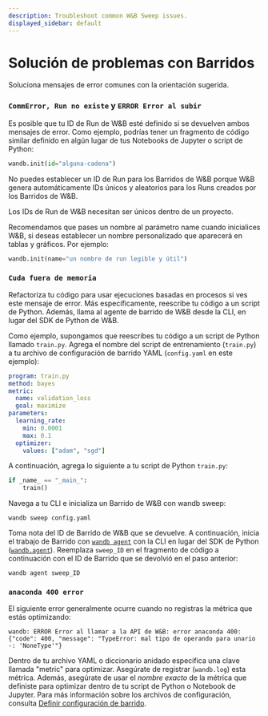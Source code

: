 ```yaml
---
description: Troubleshoot common W&B Sweep issues.
displayed_sidebar: default
---
```


# Solución de problemas con Barridos

<head>
  <title>Solución de problemas con W&B Barridos</title>
</head>

Soluciona mensajes de error comunes con la orientación sugerida.

### `CommError, Run no existe` y `ERROR Error al subir`

Es posible que tu ID de Run de W&B esté definido si se devuelven ambos mensajes de error. Como ejemplo, podrías tener un fragmento de código similar definido en algún lugar de tus Notebooks de Jupyter o script de Python:

```python
wandb.init(id="alguna-cadena")
```

No puedes establecer un ID de Run para los Barridos de W&B porque W&B genera automáticamente IDs únicos y aleatorios para los Runs creados por los Barridos de W&B.

Los IDs de Run de W&B necesitan ser únicos dentro de un proyecto.

Recomendamos que pases un nombre al parámetro name cuando inicialices W&B, si deseas establecer un nombre personalizado que aparecerá en tablas y gráficos. Por ejemplo:

```python
wandb.init(name="un nombre de run legible y útil")
```

### `Cuda fuera de memoria`

Refactoriza tu código para usar ejecuciones basadas en procesos si ves este mensaje de error. Más específicamente, reescribe tu código a un script de Python. Además, llama al agente de barrido de W&B desde la CLI, en lugar del SDK de Python de W&B.

Como ejemplo, supongamos que reescribes tu código a un script de Python llamado `train.py`. Agrega el nombre del script de entrenamiento (`train.py`) a tu archivo de configuración de barrido YAML (`config.yaml` en este ejemplo):

```yaml
program: train.py
method: bayes
metric:
  name: validation_loss
  goal: maximize
parameters:
  learning_rate:
    min: 0.0001
    max: 0.1
  optimizer:
    values: ["adam", "sgd"]
```

A continuación, agrega lo siguiente a tu script de Python `train.py`:

```python
if _name_ == "_main_":
    train()
```

Navega a tu CLI e inicializa un Barrido de W&B con wandb sweep:

```shell
wandb sweep config.yaml
```

Toma nota del ID de Barrido de W&B que se devuelve. A continuación, inicia el trabajo de Barrido con [`wandb agent`](../../ref/cli/wandb-agent.md) con la CLI en lugar del SDK de Python ([`wandb.agent`](../../ref/python/agent.md)). Reemplaza `sweep_ID` en el fragmento de código a continuación con el ID de Barrido que se devolvió en el paso anterior:

```shell
wandb agent sweep_ID
```

### `anaconda 400 error`

El siguiente error generalmente ocurre cuando no registras la métrica que estás optimizando:

```shell
wandb: ERROR Error al llamar a la API de W&B: error anaconda 400: 
{"code": 400, "message": "TypeError: mal tipo de operando para unario -: 'NoneType'"}
```

Dentro de tu archivo YAML o diccionario anidado especifica una clave llamada "metric" para optimizar. Asegúrate de registrar (`wandb.log`) esta métrica. Además, asegúrate de usar el _nombre exacto_ de la métrica que definiste para optimizar dentro de tu script de Python o Notebook de Jupyter. Para más información sobre los archivos de configuración, consulta [Definir configuración de barrido](./define-sweep-configuration.md).